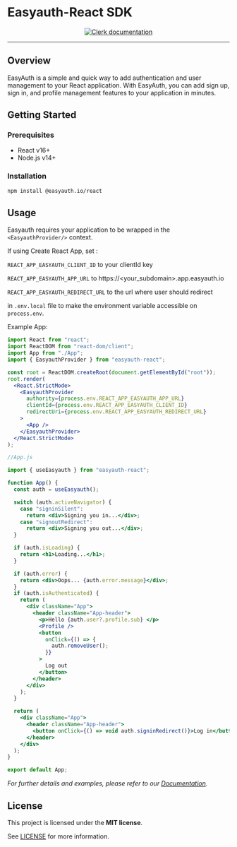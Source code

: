 # Easyauth-React SDK

<div align="center">

[![Clerk documentation](https://img.shields.io/badge/-documentation-green)](https://easyauth.io/docs/quickstart/react/)

</div>

---

## Overview

EasyAuth is a simple and quick way to add authentication and user management to your React application. With EasyAuth, you can add sign up, sign in, and profile management features to your application in minutes.

## Getting Started

### Prerequisites

- React v16+
- Node.js v14+

### Installation

```sh
npm install @easyauth.io/react
```

## Usage

Easyauth requires your application to be wrapped in the `<EasyauthProvider/>` context.

If using Create React App, set :

`REACT_APP_EASYAUTH_CLIENT_ID` to your clientId key

`REACT_APP_EASYAUTH_APP_URL` to https://<your_subdomain>.app.easyauth.io

`REACT_APP_EASYAUTH_REDIRECT_URL` to the url where user should redirect

in `.env.local` file to make the environment variable accessible on `process.env`.

Example App:

```jsx
import React from "react";
import ReactDOM from "react-dom/client";
import App from "./App";
import { EasyauthProvider } from "easyauth-react";

const root = ReactDOM.createRoot(document.getElementById("root"));
root.render(
  <React.StrictMode>
    <EasyauthProvider
      authority={process.env.REACT_APP_EASYAUTH_APP_URL}
      clientId={process.env.REACT_APP_EASYAUTH_CLIENT_ID}
      redirectUri={process.env.REACT_APP_EASYAUTH_REDIRECT_URL}
    >
      <App />
    </EasyauthProvider>
  </React.StrictMode>
);

//App.js

import { useEasyauth } from "easyauth-react";

function App() {
  const auth = useEasyauth();

  switch (auth.activeNavigator) {
    case "signinSilent":
      return <div>Signing you in...</div>;
    case "signoutRedirect":
      return <div>Signing you out...</div>;
  }

  if (auth.isLoading) {
    return <h1>Loading...</h1>;
  }

  if (auth.error) {
    return <div>Oops... {auth.error.message}</div>;
  }
  if (auth.isAuthenticated) {
    return (
      <div className="App">
        <header className="App-header">
          <p>Hello {auth.user?.profile.sub} </p>
          <Profile />
          <button
            onClick={() => {
              auth.removeUser();
            }}
          >
            Log out
          </button>
        </header>
      </div>
    );
  }

  return (
    <div className="App">
      <header className="App-header">
        <button onClick={() => void auth.signinRedirect()}>Log in</button>
      </header>
    </div>
  );
}

export default App;
```

_For further details and examples, please refer to our [Documentation](https://easyauth.io/docs/quickstart/react/)._

## License

This project is licensed under the **MIT license**.

See [LICENSE](https://github.com/easyauth/easyauth-react/blob/main/LICENSE) for more information.
